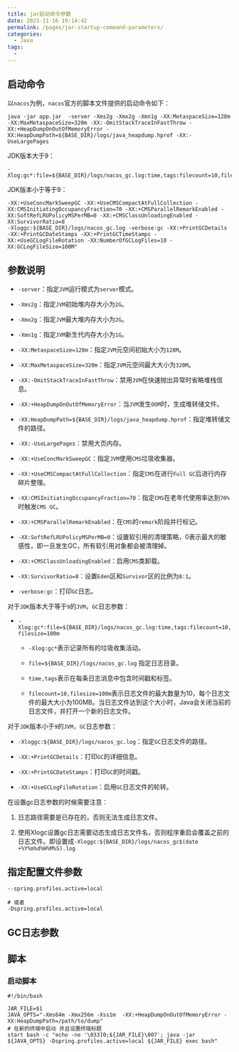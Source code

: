 ```yaml
---
title: jar启动命令参数
date: 2023-11-16 19:14:42
permalink: /pages/jar-startup-command-parameters/
categories:
  - Java
tags:
  - 
---
```


## 启动命令

以`nacos`为例，`nacos`官方的脚本文件提供的启动命令如下：

```shell
java -jar app.jar  -server -Xms2g -Xmx2g -Xmn1g -XX:MetaspaceSize=128m -XX:MaxMetaspaceSize=320m -XX:-OmitStackTraceInFastThrow -XX:+HeapDumpOnOutOfMemoryError -XX:HeapDumpPath=${BASE_DIR}/logs/java_heapdump.hprof -XX:-UseLargePages
```

JDK版本大于9：

```shell
-Xlog:gc*:file=${BASE_DIR}/logs/nacos_gc.log:time,tags:filecount=10,filesize=100m
```

JDK版本小于等于9：

```shell
-XX:+UseConcMarkSweepGC -XX:+UseCMSCompactAtFullCollection -XX:CMSInitiatingOccupancyFraction=70 -XX:+CMSParallelRemarkEnabled -XX:SoftRefLRUPolicyMSPerMB=0 -XX:+CMSClassUnloadingEnabled -XX:SurvivorRatio=8 
-Xloggc:${BASE_DIR}/logs/nacos_gc.log -verbose:gc -XX:+PrintGCDetails -XX:+PrintGCDateStamps -XX:+PrintGCTimeStamps -XX:+UseGCLogFileRotation -XX:NumberOfGCLogFiles=10 -XX:GCLogFileSize=100M"

```

## 参数说明

- `-server`：指定`JVM`运行模式为`server`模式。

- `-Xms2g`：指定`JVM`初始堆内存大小为`2G`。

- `-Xmx2g`：指定`JVM`最大堆内存大小为`2G`。

- `-Xmn1g`：指定`JVM`新生代内存大小为`1G`。

- `-XX:MetaspaceSize=128m`：指定`JVM`元空间初始大小为`128M`。

- `-XX:MaxMetaspaceSize=320m`：指定`JVM`元空间最大大小为`320M`。

- `-XX:-OmitStackTraceInFastThrow`：禁用`JVM`在快速抛出异常时省略堆栈信息。

- `-XX:+HeapDumpOnOutOfMemoryError`：当`JVM`发生`OOM`时，生成堆转储文件。

- `-XX:HeapDumpPath=${BASE_DIR}/logs/java_heapdump.hprof`：指定堆转储文件的路径。

- `-XX:-UseLargePages`：禁用大页内存。

- `-XX:+UseConcMarkSweepGC`：指定`JVM`使用`CMS`垃圾收集器。

- `-XX:+UseCMSCompactAtFullCollection`：指定`CMS`在进行`Full GC`后进行内存碎片整理。

- `-XX:CMSInitiatingOccupancyFraction=70`：指定`CMS`在老年代使用率达到`70%`时触发`CMS GC`。

- `-XX:+CMSParallelRemarkEnabled`：在`CMS`的`remark`阶段并行标记。

- `-XX:SoftRefLRUPolicyMSPerMB=0`：设置软引用的清理策略，0表示最大的敏感性，即一旦发生GC，所有软引用对象都会被清理掉。

- `-XX:+CMSClassUnloadingEnabled`：启用`CMS`类卸载。

- `-XX:SurvivorRatio=8`：设置`Eden`区和`Survivor`区的比例为`8:1`。

- `-verbose:gc`：打印`GC`日志。

对于`JDK`版本大于等于`9`的`JVM`，`GC`日志参数：

- `-Xlog:gc*:file=${BASE_DIR}/logs/nacos_gc.log:time,tags:filecount=10,filesize=100m`

    + `-Xlog:gc*`表示记录所有的垃圾收集活动。

    + `file=${BASE_DIR}/logs/nacos_gc.log` 指定日志目录。

    + `time,tags`表示在每条日志消息中包含时间戳和标签。

    + `filecount=10,filesize=100m`表示日志文件的最大数量为10，每个日志文件的最大大小为100MB。当日志文件达到这个大小时，Java会关闭当前的日志文件，并打开一个新的日志文件。

对于`JDK`版本小于`9`的`JVM`，`GC`日志参数：

- `-Xloggc:${BASE_DIR}/logs/nacos_gc.log`：指定`GC`日志文件的路径。

- `-XX:+PrintGCDetails`：打印`GC`的详细信息。

- `-XX:+PrintGCDateStamps`：打印`GC`的时间戳。

- `-XX:+UseGCLogFileRotation`：启用`GC`日志文件的轮转。


在设置gc日志参数的时候需要注意：

1. 日志路径需要是已存在的，否则无法生成日志文件。

2. 使用Xlogc设置gc日志需要动态生成日志文件名，否则程序重启会覆盖之前的日志文件。即设置成`-Xloggc:${BASE_DIR}/logs/nacos_gc$(date +%Y%m%d%H%M%S).log `


## 指定配置文件参数

```shell
--spring.profiles.active=local

# 或者
-Dspring.profiles.active=local
```

## GC日志参数



## 脚本

### 启动脚本

```shell
#!/bin/bash

JAR_FILE=$1
JAVA_OPTS="-Xms64m -Xmx256m -Xss1m  -XX:+HeapDumpOnOutOfMemoryError -XX:HeapDumpPath=/path/to/dump"
# 在新的终端中启动 并且设置终端标题
start bash -c "echo -ne '\033]0;${JAR_FILE}\007'; java -jar  ${JAVA_OPTS} -Dspring.profiles.active=local ${JAR_FILE} exec bash"

```